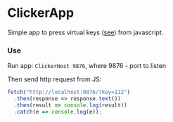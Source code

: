 # ClickerApp

Simple app to press virtual keys ([see](https://docs.microsoft.com/ru-ru/windows/desktop/inputdev/virtual-key-codes)) from javascript.

### Use

Run app: `ClickerHost 9876`, where 9876 - port to listen

Then send http request from JS:
```javascript
fetch("http://localhost:9876/?key=112")
  .then(response => response.text())
  .then(result => console.log(result))
  .catch(e => console.log(e));
```
